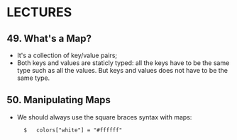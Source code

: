 # LECTURES

## 49. What's a Map?
- It's a collection of key/value pairs;
- Both keys and values are staticly typed: all the keys have to be the same type such as all the values. But keys and values does not have to be the same type.

## 50. Manipulating Maps
- We should always use the square braces syntax with maps:

        $   colors["white"] = "#ffffff"


